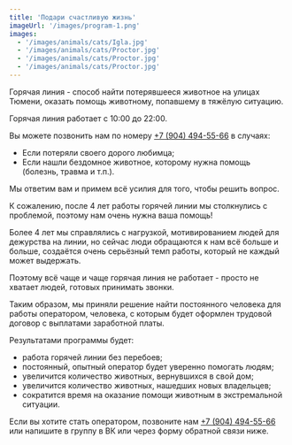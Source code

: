 ```yaml
---
title: 'Подари счастливую жизнь'
imageUrl: '/images/program-1.png'
images:
  - '/images/animals/cats/Igla.jpg'
  - '/images/animals/cats/Proctor.jpg'
  - '/images/animals/cats/Proctor.jpg'
  - '/images/animals/cats/Proctor.jpg'
---
```


Горячая линия - способ найти потерявшееся животное на улицах Тюмени, оказать помощь животному, попавшему в тяжёлую ситуацию.

Горячая линия работает с 10:00 до 22:00.

Вы можете позвонить нам по номеру
[+7 (904) 494-55-66](<tel:+7(904)494-55-66>) в случаях:

- Если потеряли своего дорого любимца;
- Если нашли бездомное животное, которому нужна помощь (болезнь, травма и т.п.).

Мы ответим вам и примем всё усилия для того, чтобы решить вопрос.

К сожалению, после 4 лет работы горячей линии мы столкнулись с проблемой, поэтому нам очень нужна ваша помощь!

Более 4 лет мы справлялись с нагрузкой, мотивированием людей для дежурства на линии, но сейчас люди обращаются к нам всё больше и больше, создаётся очень серьёзный темп работы, который не каждый может выдержать.

Поэтому всё чаще и чаще горячая линия не работает - просто не хватает людей, готовых принимать звонки.

Таким образом, мы приняли решение найти постоянного человека для работы оператором, человека, с которым будет оформлен трудовой договор с выплатами заработной платы.

Результатами программы будет:

- работа горячей линии без перебоев;
- постоянный, опытный оператор будет уверенно помогать людям;
- увеличится количество животных, вернувшихся в свой дом;
- увеличится количество животных, нашедших новых владельцев;
- сократится время на оказание помощи животным в экстремальной ситуации.

Если вы хотите стать оператором, позвоните нам
[+7 (904) 494-55-66](<tel:+7(904)494-55-66>) или напишите в группу в ВК или через форму обратной связи ниже.
